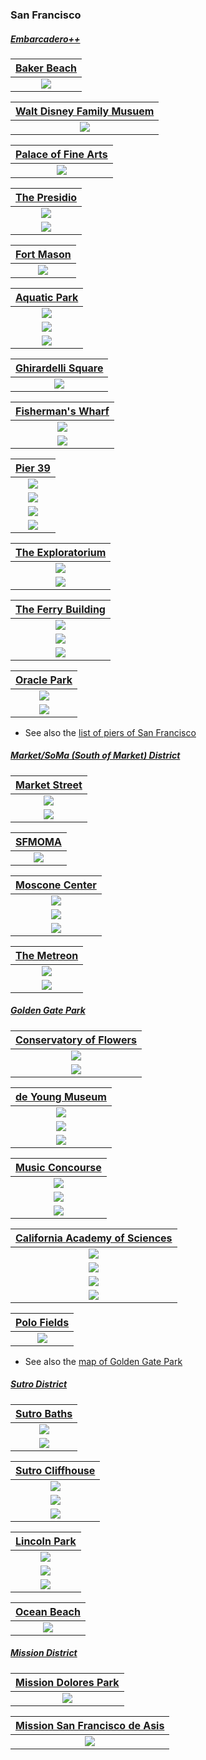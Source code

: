 ### San Francisco

##### [Embarcadero++](https://en.wikipedia.org/wiki/Embarcadero_(San_Francisco))
| [Baker Beach](https://en.wikipedia.org/wiki/Baker_Beach) |
| :---: |
| ![](https://t1.gstatic.com/licensed-image?q=tbn:ANd9GcTe7_NjUvrvsAOzGcMp9-PO3HY1YmAiYzjY5_CFWb6iynwEPi7e_8gyulJFP9e2j_rI) |


| [Walt Disney Family Musuem](https://en.wikipedia.org/wiki/Walt_Disney_Family_Museum) |
| :---: |
| ![](https://media.timeout.com/images/101715075/image.jpg) |


| [Palace of Fine Arts](https://en.wikipedia.org/wiki/Palace_of_Fine_Arts) |
| :---: |
| ![](https://lh3.googleusercontent.com/p/AF1QipNkShATHqxiay16ss_LGMGNp5q3PN9NUlmp5WDj=s680-w680-h510)  |


| [The Presidio](https://en.wikipedia.org/wiki/Presidio_of_San_Francisco) |
| :---: |
| ![](https://cabbi.com/wp-content/uploads/2021/10/fort-point-golden-gate-1024x768.jpg)  |
| ![](https://bartable.bart.gov/sites/default/files/styles/body_width_/public/images/discoveries/GGBridge_Old_Coast_Guard_Station.jpg?itok=BAGH7xvz)|


| [Fort Mason](https://en.wikipedia.org/wiki/Fort_Mason)|
| :---: |
| ![](https://i1.wp.com/www.suitcasescholar.com/wp-content/uploads/2012/06/fort-mason-park.jpg)  |


| [Aquatic Park](https://en.wikipedia.org/wiki/Aquatic_Park_Historic_District) |
| :---: |
| ![](https://img.marinas.com/v2/08a61f3ba7dd60f5e99460e9a7ecc1c42fac18fae849491252ce2a77786834aa.jpg)|
| ![](https://citybop.com/sites/default/files/destinations/Aquatic.Park_.1.jpg) |
| ![](https://www.penpex.org/wp-content/uploads/2018/08/35686861_760508334339259_5519681914853654528_o.jpg)  |


| [Ghirardelli Square](https://en.wikipedia.org/wiki/Ghirardelli_Square) |
| :---: |
| ![](https://cdn.shopify.com/s/files/1/0290/5715/5160/products/8-4-2016GhirardelliSquaremoon.jpg?v=1591482934) |


|[Fisherman's Wharf](https://en.wikipedia.org/wiki/Fisherman%27s_Wharf,_San_Francisco) |
| :---: |
| ![](https://drupal8-prod.visitcalifornia.com/sites/drupal8-prod.visitcalifornia.com/files/styles/fluid_1200/public/VCW_D_SFcity_FishermanWharf_1280x642_sized.jpg?itok=qM3ycHW6) |
| ![](https://cdn.shopify.com/s/files/1/0904/4038/products/alexander-chen-fishermans-wharf-827040.jpg?v=1680471217) |


|[Pier 39](https://en.wikipedia.org/wiki/Pier_39) |
| :---: |
| ![](https://www.pier39.com/wp-content/uploads/2022/05/EntrancePlaza_1170x550.jpg)|
| ![](https://media.timeout.com/images/102961789/750/422/image.jpg)|
| ![](https://www.inside-guide-to-san-francisco-tourism.com/images/pier-39-san-francisco-sea-lions.jpg)|
| ![](https://assets.simpleviewinc.com/simpleview/image/upload/c_limit,h_1200,q_75,w_1200/v1/clients/fishermanswharfca/Pier_39_Skyline_127c45e9-c5fc-482c-aed9-d0bbc2c028a0.jpg) |


|[The Exploratorium](https://en.wikipedia.org/wiki/Exploratorium) |
| :---: |
| ![](https://ww2.kqed.org/quest/wp-content/uploads/sites/39/2013/03/Exploratorium1-Zum.jpg)|
| ![](https://cdn.vox-cdn.com/thumbor/p9s8zCwfwzXIaLYmFGJE3ACBlKU=/0x0:960x768/1200x800/filters:focal(404x308:556x460)/cdn.vox-cdn.com/uploads/chorus_image/image/61321977/IMG_0282-XL.0.0.1485205638.0.jpg)|


|[The Ferry Building](https://en.wikipedia.org/wiki/San_Francisco_Ferry_Building) |
| :---: |
| ![](https://scontent-sjc3-1.xx.fbcdn.net/v/t39.30808-6/245618404_4837183466312528_4662147647838910316_n.jpg?_nc_cat=100&ccb=1-7&_nc_sid=e3f864&_nc_ohc=QH6SSsg5J7oAX896Jcn&_nc_ht=scontent-sjc3-1.xx&oh=00_AfBLwEKgrqlKi3-R3GTMhWMCFdSOo6YOT-IFtEsdXF5MKg&oe=648C19BD)|
|![](https://sanfran.com/get/files/image/galleries/bt_1QX5DHF1B0QBL0INYI28BJ2LUH1K4.jpg)|
|![](https://1.bp.blogspot.com/-3_V-p2gllfI/UGRn_KX0KoI/AAAAAAAADAs/G-sILo30y1k/s640/ferry+building+marketplace.jpg)|


|[Oracle Park](https://en.wikipedia.org/wiki/Ghirardelli_Square) |
| :---: |
| ![](https://populous.com/wp-content/uploads/2018/01/POP_0W_WDB3_13_N17_medium.jpg)|
|![](https://www.sftravel.com/sites/default/files/styles/hero/public/2023-05/OraclePark_WillieMaysPlaza.jpg.webp?itok=9iWbGsQ4)|
* See also the [list of piers of San Francisco](https://en.wikipedia.org/wiki/List_of_piers_in_San_Francisco)

##### [Market/SoMa (South of Market) District](https://en.wikipedia.org/wiki/South_of_Market,_San_Francisco)
|[Market Street](https://en.wikipedia.org/wiki/Market_Street_(San_Francisco))|
| :---: |
| ![](https://media.wired.com/photos/5e31dfdeb1289b000a73c396/4:3/w_2132,h_1599,c_limit/Transpo-MarketSt-969245642.jpg)|
| ![](https://i.redd.it/3e98i5zt9mp31.jpg)|


|[SFMOMA](https://en.wikipedia.org/wiki/San_Francisco_Museum_of_Modern_Art)|
| :---: |
| ![](https://news.artnet.com/app/news-upload/2014/04/SFMOMA-3rd-street-facade_43_-%C2%ACHenrik-Kam-2017-Large-JPEG_5x7.jpg)|


|[Moscone Center](https://en.wikipedia.org/wiki/Moscone_Center)|
| :---: |
| ![](https://media.bizj.us/view/img/11178641/dalessandrojoe121318tj-23-web*1200xx1200-675-0-63.jpg)|
| ![](https://www.pcma.org/wp-content/uploads/2019/03/moscone-2nd-level.jpg)|
| ![](https://www.sftravel.com/sites/default/files/styles/hero/public/2022-09/dreamforce-park-at-moscone-center.jpg.webp?itok=ADOLqe6G)|


|[The Metreon](https://en.wikipedia.org/wiki/Metreon)|
| :---: |
| ![](https://preview.redd.it/f0z49g67whk11.jpg?auto=webp&s=53a989c6ed4ec5f9f02c59280aab63b05e66ccff)|
| ![](https://dynamic-media-cdn.tripadvisor.com/media/photo-o/08/69/da/f3/metreon.jpg?w=1200&h=-1&s=1)|


##### [Golden Gate Park](https://en.wikipedia.org/wiki/Golden_Gate_Park)
|[Conservatory of Flowers](https://en.wikipedia.org/wiki/Conservatory_of_Flowers)|
| :---: |
| ![](https://upload.wikimedia.org/wikipedia/commons/thumb/c/c9/SF_Conservatory_of_Flowers_2014-05.jpg/1920px-SF_Conservatory_of_Flowers_2014-05.jpg)|
| ![](https://niche-museums.imgix.net/conservatory-of-flowers.jpg?w=1600&h=800&fit=crop&auto=compress)|


|[de Young Museum](https://en.wikipedia.org/wiki/De_Young_Museum)|
| :---: |
| ![](https://www.artforum.com/uploads/upload.002/id24079/article00_large.jpg)|
| ![](https://s.hdnux.com/photos/27/70/45/6261081/17/rawImage.jpg)|
| ![](https://assets.goaaa.com/image/upload/w_auto,q_auto:best,f_auto/v1647562649/singularity-migrated-images/hamon-observation-tower-de-young-museum-ultimate-golden-gate-park-guide-via-magazine-hero.jpg.jpg)|


|[Music Concourse](https://en.wikipedia.org/wiki/Music_Concourse)|
| :---: |
| ![](https://mapio.net/images-p/120334746.jpg)|
| ![](https://sanfranciscoparksalliance.org/wp-content/uploads/2020/09/GGP-Music-Concourse.jpg)|
| ![](https://www.sftravel.com/sites/default/files/styles/hero/public/2022-09/aerial-golden-gate-park.jpg.webp?itok=FbSkZnG7)|


|[California Academy of Sciences](https://en.wikipedia.org/wiki/California_Academy_of_Sciences)|
| :---: |
| ![](https://aws-tiqets-cdn.imgix.net/images/content/4f33c76503df4e979db2a03099433773.jpg?auto=format&fit=crop&ixlib=python-3.2.1&q=70&s=9d4eb216036f6286a06f375b073c4328)|
| ![](https://www.marinrvpark.com/wp-content/uploads/2019/07/2048px-California_Academy_of_Sciences_Indoor_Rainforest.jpg)|
| ![](https://localnewsmatters.org/wp-content/uploads/2022/01/Reopening_2020_IMG_0734_Gayle-Laird-%C2%A9-California-Academy-of-Sciences-scaled.jpg)|
| ![](https://www.calacademy.org/sites/default/files/uploads/images/front-lobby-tim-griffith-small.jpg)|


|[Polo Fields](https://en.wikipedia.org/wiki/Polo_Fields)|
| :---: |
| ![](https://upload.wikimedia.org/wikipedia/commons/a/aa/Golden_gate_park_polo_field.jpg)|

* See also the [map of Golden Gate Park](https://en.wikipedia.org/wiki/Golden_Gate_Park#/map/1)
##### [Sutro District](https://en.wikipedia.org/wiki/Sutro_District)
|[Sutro Baths](https://en.wikipedia.org/wiki/Sutro_Baths)|
| :---: |
| ![](https://www.outdoorproject.com/sites/default/files/styles/hero_image_desktop_2x/public/features/img_6036.jpg?itok=cRbfjEIT)|
| ![](https://upload.wikimedia.org/wikipedia/commons/b/bd/Sutro_Baths_in_San_Francisco.jpg)|


|[Sutro Cliffhouse](https://en.wikipedia.org/wiki/Cliff_House,_San_Francisco)|
| :---: |
| ![](https://i.guim.co.uk/img/media/4f584f561c499ab8fe7f0a02dcdc75bf86ecc990/125_0_4523_2714/master/4523.jpg?width=1200&height=1200&quality=85&auto=format&fit=crop&s=dba7b005061f4ad1893af698d41cef23)|
| ![](https://lh3.googleusercontent.com/-bNlP_yRmxNk/V6AmApdVcpI/AAAAAAABPNw/OjawLSml2fg/cliff-house-san-francisco-192.jpg?imgmax=1600)|
|![](https://cdn.vox-cdn.com/thumbor/YbEgreF88pVs6EG2BrROUrcXhxY=/1400x1050/filters:format(jpeg)/cdn.vox-cdn.com/uploads/chorus_asset/file/18993517/Cliff_House_from_Ocean_Beach.jpg)|


|[Lincoln Park](https://en.wikipedia.org/wiki/Lincoln_Park_(San_Francisco))|
| :---: |
| ![](https://golf.com/wp-content/uploads/2019/08/San-Francisco.jpg)|
|![](https://nebula.wsimg.com/6f5eb68bfc4709fc66c700f867060278?AccessKeyId=6F5A4831EF967E1E4C09&disposition=0&alloworigin=1)|
|![](https://www.nps.gov/common/uploads/cropped_image/primary/A349E374-05F6-DCC9-47EE182954C24D6C.jpg?width=1600&quality=90&mode=crop)|


|[Ocean Beach](https://en.wikipedia.org/wiki/Ocean_Beach,_San_Francisco)|
| :---: |
| ![](https://www.parksconservancy.org/sites/default/files/styles/basic/public/resource-gallery/OCBE_121021_FS_10_2x1_0.jpg?itok=9ofWZVt2&c=f211238e2f8d13d405d50007a74ce65e)|


##### [Mission District](https://en.wikipedia.org/wiki/Mission_District,_San_Francisco)
|[Mission Dolores Park](https://en.wikipedia.org/wiki/Mission_Dolores_Park)|
| :---: |
| ![](https://sanfran.com/get/files/image/galleries/Dolo_Park_Style_Guide_SF.jpg)|


|[Mission San Francisco de Asis](https://en.wikipedia.org/wiki/Mission_San_Francisco_de_As%C3%ADs)|
| :---: |
| ![](https://a.cdn-hotels.com/gdcs/production185/d15/9a3347b3-a788-4266-b8d2-8b1224467c11.jpg)|
